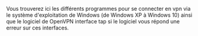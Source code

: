 Vous trouverez ici les différents programmes pour se connecter en vpn via le système d'exploitation de Windows (de Windows XP à Windows 10) ainsi que le logiciel de OpenVPN interface tap si le logiciel vous répond une erreur sur ces interfaces.
